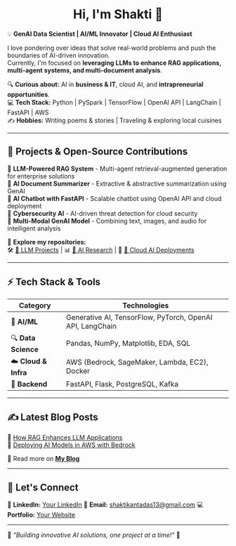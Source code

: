 <h1 align="center">Hi, I'm Shakti 👋</h1>

💡 **GenAI Data Scientist | AI/ML Innovator | Cloud AI Enthusiast**  

I love pondering over ideas that solve real-world problems and push the boundaries of AI-driven innovation.  
Currently, I'm focused on **leveraging LLMs to enhance RAG applications, multi-agent systems, and multi-document analysis**.  

🔍 **Curious about:** AI in **business & IT**, cloud AI, and **intrapreneurial opportunities**.  
💻 **Tech Stack:** Python | PySpark | TensorFlow | OpenAI API | LangChain | FastAPI | AWS  
✍ **Hobbies:** Writing poems & stories | Traveling & exploring local cuisines  

---

## 🚀 **Projects & Open-Source Contributions**  

🔹 **LLM-Powered RAG System** - Multi-agent retrieval-augmented generation for enterprise solutions  
🔹 **AI Document Summarizer** - Extractive & abstractive summarization using GenAI  
🔹 **AI Chatbot with FastAPI** - Scalable chatbot using OpenAI API and cloud deployment  
🔹 **Cybersecurity AI** - AI-driven threat detection for cloud security  
🔹 **Multi-Modal GenAI Model** - Combining text, images, and audio for intelligent analysis  

📌 **Explore my repositories:**  
🛠️ [🔗 LLM Projects](https://github.com/yourusername/llm-projects) | 📊 [🔗 AI Research](https://github.com/yourusername/ai-research) | 🚀 [🔗 Cloud AI Deployments](https://github.com/yourusername/cloud-ai)  

---

## ⚡ **Tech Stack & Tools**
| **Category** | **Technologies** |
|-------------|----------------|
| 🧠 **AI/ML** | Generative AI, TensorFlow, PyTorch, OpenAI API, LangChain |
| 🔍 **Data Science** | Pandas, NumPy, Matplotlib, EDA, SQL |
| ☁️ **Cloud & Infra** | AWS (Bedrock, SageMaker, Lambda, EC2), Docker |
| 🔗 **Backend** | FastAPI, Flask, PostgreSQL, Kafka |

---

## ✍ **Latest Blog Posts**
🔹 [How RAG Enhances LLM Applications](https://yourblog.com/rag-llms)  
🔹 [Deploying AI Models in AWS with Bedrock](https://yourblog.com/aws-bedrock)  

📌 Read more on **[My Blog](https://yourblog.com)**  

---

## 🤝 **Let's Connect**
💼 **LinkedIn:** [Your LinkedIn](https://linkedin.com/in/shaktikantadas)
📧 **Email:** shaktikantadas13@gmail.com 
💻 **Portfolio:** [Your Website](https://yourwebsite.com)  

---

🌟 _"Building innovative AI solutions, one project at a time!"_ 🚀


<!--
**shakti0909/shakti0909** is a ✨ _special_ ✨ repository because its `README.md` (this file) appears on your GitHub profile.

Here are some ideas to get you started:

- 🔭 I’m currently working on ...
- 🌱 I’m currently learning ...
- 👯 I’m looking to collaborate on ...
- 🤔 I’m looking for help with ...
- 💬 Ask me about ...
- 📫 How to reach me: ...
- 😄 Pronouns: ...
- ⚡ Fun fact: ...
-->
